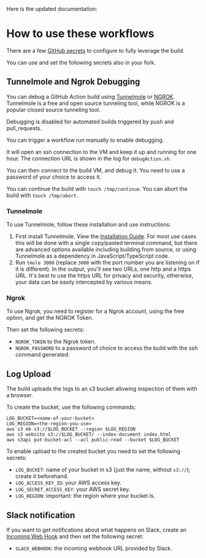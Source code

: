 Here is the updated documentation:

# How to use these workflows

There are a few [GitHub secrets](https://docs.github.com/en/actions/security-guides/encrypted-secrets) to configure to fully leverage the build.

You can use and set the following secrets also in your fork.

## Tunnelmole and Ngrok Debugging

You can debug a GitHub Action build using [Tunnelmole](https://tunnelmole.com) or [NGROK](https://ngrok.com/). Tunnelmole is a free and open source tunneling tool, while NGROK is a popular closed source tunneling tool.

Debugging is disabled for automated builds triggered by push and pull_requests.

You can trigger a workflow run manually to enable debugging.

It will open an ssh connection to the VM and keep it up and running for one hour. The connection URL is shown in the log for `debugAction.sh`. 

You can then connect to the build VM, and debug it. You need to use a password of your choice to access it.

You can continue the build with `touch /tmp/continue`. You can abort the build with `touch /tmp/abort`.

### Tunnelmole
To use Tunnelmole, follow these installation and use instructions:
1. First install Tunnelmole. View the [Installation Guide](https://tunnelmole.com/docs/#installation). For most use cases this will be done with a single copy/pasted terminal command, but there are advanced options available including building from source, or using Tunnelmole as a dependency in JavaScript/TypeScript code.
2. Run `tmole 3000` (replace `3000` with the port number you are listening on if it is different). In the output, you'll see two URLs, one http and a https URL. It's best to use the https URL for privacy and security, otherwise, your data can be easily intercepted by various means.

### Ngrok
To use Ngrok, you need to register for a Ngrok account, using the free option, and get the NGROK Token.

Then set the following secrets:

- `NGROK_TOKEN` to the Ngrok token.
- `NGROK_PASSWORD` to a password of choice to access the build with the ssh command generated.

## Log Upload

The build uploads the logs to an s3 bucket allowing inspection of them with a browser.

To create the bucket, use the following commands:

```
LOG_BUCKET=<name-of-your-bucket>
LOG_REGION=<the-region-you-use>
aws s3 mb s3://$LOG_BUCKET --region $LOG_REGION
aws s3 website s3://$LOG_BUCKET/ --index-document index.html
aws s3api put-bucket-acl --acl public-read --bucket $LOG_BUCKET
```

To enable upload to the created bucket you need to set the following secrets:

- `LOG_BUCKET`: name of your bucket in s3 (just the name, without `s3://`); create it beforehand.
- `LOG_ACCESS_KEY_ID`: your AWS access key.
- `LOG_SECRET_ACCESS_KEY`: your AWS secret key.
- `LOG_REGION`: important: the region where your bucket is.

## Slack notification

If you want to get notifications about what happens on Slack, create an [Incoming Web Hook](https://api.slack.com/messaging/webhooks) and then set the following secret:

- `SLACK_WEBHOOK`: the incoming webhook URL provided by Slack.

